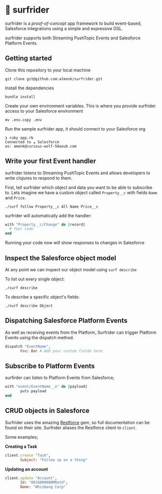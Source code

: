 # 🌊 surfrider 

surfrider is a *proof-of-concept* app framework to build event-based, Salesforce integrations using a simple and expressive DSL.

surfrider supports both Streaming PushTopic Events and Salesforce Platform Events.

## Getting started
Clone this repository to your local machine

`git clone git@github.com:almonk/surfrider.git`

Install the dependencies

`bundle install`

Create your own environment variables. This is where you provide surfrider access to your Salesforce environment

`mv .env.copy .env`

Run the sample surfrider app, it should connect to your Salesforce org

```
❯ ruby app.rb
Connected to ☁️ Salesforce
as: amonk@curious-wolf-58aoub.com
```

## Write your first Event handler

surfrider listens to Streaming PushTopic Events and allows developers to write clojures to respond to them.

First, tell surfrider which object and data you want to be able to subscribe to. Lets imagine we have a custom object called `Property__c` with fields `Name` and `Price`.

```
./surf follow Property__c All Name Price__c
```

surfrider will automatically add the handler:

```ruby
with "Property__c/Change" do |record|
  # Your code
end
```

Running your code now will show responses to changes in Salesforce

## Inspect the Salesforce object model
At any point we can inspect our object model using `surf describe`

To list out every single object:

```
./surf describe
```

To describe a specific object's fields:

```
./surf describe Object
```

## Dispatching Salesforce Platform Events

As well as receiving events from the Platform, Surfrider can trigger Platform Events using the dispatch method.

```ruby
dispatch "EventName",
       Foo: Bar # Add your custom fields here
```

## Subscribe to Platform Events

surfirder can listen to Platform Events from Salesforce;

```ruby
with "event/EventName__e" do |payload|
       puts payload
end
```

## CRUD objects in Salesforce
 
Surfrider uses the amazing [Restforce](https://github.com/restforce/restforce) gem, so full documentation can be found on their site. Surfrider aliases the Restforce client to `client`.

Some examples;

**Creating a Task**

```ruby
client.create "Task",
       Subject: "Follow up on a thing"
```

**Updating an account**

```ruby
client.update "Account",
       Id: "0016000000MRatd",
       Name: "Whizbang Corp"
```